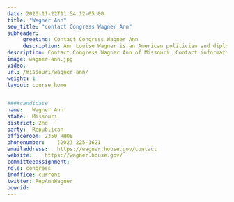 ```yaml
---
date: 2020-11-22T11:54:12-05:00
title: "Wagner Ann"
seo_title: "contact Congress Wagner Ann"
subheader:
     greeting: Contact Congress Wagner Ann 
     description: Ann Louise Wagner is an American politician and diplomat serving as the U.S. Representative for Missouri's 2nd congressional district since 2013. A member of the Republican Party, she previously was the United States Ambassador to Luxembourg from 2005 to 2009.
description: Contact Congress Wagner Ann of Missouri. Contact information for Wagner Ann includes email address, phone number, and mailing address.
image: wagner-ann.jpg
video: 
url: /missouri/wagner-ann/
weight: 1
layout: course_home


####candidate
name:	Wagner Ann
state:	Missouri
district: 2nd
party:	Republican
officeroom:	2350 RHOB
phonenumber:	(202) 225-1621
emailaddress:	https://wagner.house.gov/contact
website:	https://wagner.house.gov/
committeeassignment: 
role: congress
inoffice: current
twitter: RepAnnWagner
powrid: 
---
```


